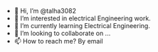 - 👋 Hi, I’m @talha3082
- 👀 I’m interested in electrical Engineering work.
- 🌱 I’m currently learning Electrical Engineering.
- 💞️ I’m looking to collaborate on ...
- 📫 How to reach me? By email

<!---
talha3082/talha3082 is a ✨ special ✨ repository because its `README.md` (this file) appears on your GitHub profile.
You can click the Preview link to take a look at your changes.
--->
